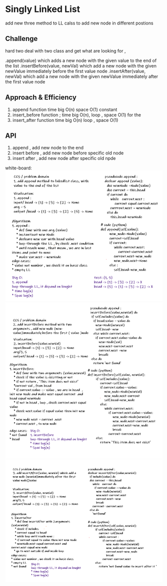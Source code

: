 # Singly Linked List
<!-- Short summary or background information -->
add new three method to LL calss to add new node in different postions
## Challenge
hard two deal with two class and get what are looking for , 
<!-- Description of the challenge -->
.append(value) which adds a new node with the given value to the end of the list
.insertBefore(value, newVal) which add a new node with the given newValue immediately before the first value node
.insertAfter(value, newVal) which add a new node with the given newValue immediately after the first value node
## Approach & Efficiency
<!-- What approach did you take? Why? What is the Big O space/time for this approach? -->
1. append function time big O(n) space O(1) constant 
2. insert_before function  ; time big O(n), loop ,  space O(1) for the 
3. insert_after function time big O(n) loop ,  space O(1) 

## API
<!-- Description of each method publicly available to your Linked List -->
1. append , add new node to the end 
2. insert before , add new node  before specific old node 
3. insert after , add new node  after specific old npde

white-board:
![img1](/img/CC6_1.PNG)
![img2](/img/CC6_2.PNG)
![img3](/img/CC6_3.PNG)